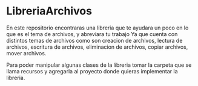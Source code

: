 # LibreriaArchivos
En este repositorio encontraras una libreria que te ayudara un poco en lo que es el tema de archivos, y abreviara tu trabajo
Ya que cuenta con distintos temas de archivos como son creacion de archivos, lectura de archivos, escritura de archivos, eliminacion de archivos, 
copiar archivos, mover archivos.

Para poder manipular algunas clases de la libreria tomar la carpeta que se llama recursos y agregarla al proyecto donde quieras implementar la libreria.
